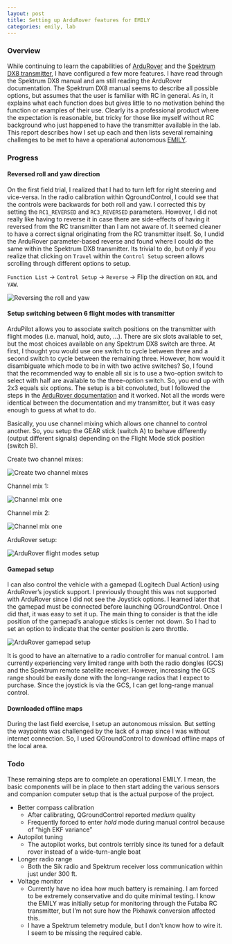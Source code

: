 ```yaml
---
layout: post
title: Setting up ArduRover features for EMILY
categories: emily, lab
---
```


### Overview

While continuing to learn the capabilities of [ArduRover](https://ardupilot.org/rover/) and the [Spektrum DX8 transmitter](https://www.spektrumrc.com/Products/Default.aspx?ProdId=SPM8800), I have configured a few more features. I have read through the Spektrum DX8 manual and am still reading the ArduRover documentation. The Spektrum DX8 manual seems to describe all possible options, but assumes that the user is familiar with RC in general. As in, it explains what each function does but gives little to no motivation behind the function or examples of their use. Clearly its a professional product where the expectation is reasonable, but tricky for those like myself without RC background who just happened to have the transmitter available in the lab. This report describes how I set up each and then lists several remaining challenges to be met to have a operational autonomous [EMILY](https://www.emilyrobot.com.au/). 

### Progress

#### Reversed roll and yaw direction

On the first field trial, I realized that I had to turn left for right steering and vice-versa. In the radio calibration within QgroundControl, I could see that the controls were backwards for both roll and yaw. I corrected this by setting the `RC1_REVERSED` and `RC3_REVERSED` parameters. However, I did not really like having to reverse it in case there are side-effects of having it reversed from the RC transmitter than I am not aware of. It seemed cleaner to have a correct signal originating from the RC transmitter itself. So, I undid the ArduRover parameter-based reverse and found where I could do the same within the Spektrum DX8 transmitter. Its trivial to do, but only if you realize that clicking on `Travel` within the `Control Setup` screen allows scrolling through different options to setup.

`Function List` → `Control Setup` → `Reverse` → Flip the direction on `ROL` and `YAW`. 

![Reversing the roll and yaw](../images/20200628_4.jpg)

#### Setup switching between 6 flight modes with transmitter

ArduPilot allows you to associate switch positions on the transmitter with flight modes (i.e. manual, hold, auto, …). There are six slots available to set, but the most choices available on any Spektrum DX8 switch are three. At first, I thought you would use one switch to cycle between three and a second switch to cycle between the remaining three. However, how would it disambiguate which mode to be in with two active switches? So, I found that the recommended way to enable all six is to use a two-option switch to select with half are available to the three-option switch. So, you end up with 2x3 equals six options. The setup is a bit convoluted, but I followed the steps in the [ArduRover documentation](https://ardupilot.org/rover/docs/common-rc-transmitter-flight-mode-configuration.html#spektrum-dx8-alternate-method) and it worked. Not all the words were identical between the documentation and my transmitter, but it was easy enough to guess at what to do. 

Basically, you use channel mixing which allows one channel to control another. So, you setup the GEAR stick (switch A) to behave differently (output different signals) depending on the Flight Mode stick position (switch B). 

Create two channel mixes:

![Create two channel mixes](../images/20200628_3.jpg)

Channel mix 1: 

![Channel mix one](../images/20200628_2.jpg)

Channel mix 2:

![Channel mix one](../images/20200628_1.jpg)

ArduRover setup:

![ArduRover flight modes setup](../images/20200628_fmodes.png)

#### Gamepad setup

I can also control the vehicle with a gamepad (Logitech Dual Action) using ArduRover’s joystick support. I previously thought this was not supported with ArduRover since I did not see the Joystick options. I learned later that the gamepad must be connected before launching QGroundControl. Once I did that, it was easy to set it up. The main thing to consider is that the idle position of the gamepad’s analogue sticks is center not down. So I had to set an option to indicate that the center position is zero throttle. 

![ArduRover gamepad setup](../images/gamepad.png)

It is good to have an alternative to a radio controller for manual control. I am currently experiencing very limited range with both the radio dongles (GCS) and the Spektrum remote satellite receiver. However, increasing the GCS range should be easily done with the long-range radios that I expect to purchase. Since the joystick is via the GCS, I can get long-range manual control. 

#### Downloaded offline maps

During the last field exercise, I setup an autonomous mission. But setting the waypoints was challenged by the lack of a map since I was without internet connection. So, I used QGroundControl to download offline maps of the local area. 

### Todo 

These remaining steps are to complete an operational EMILY. I mean, the basic components will be in place to then start adding the various sensors and companion computer setup that is the actual purpose of the project. 

- Better compass calibration
	- After calibrating, QGroundControl reported _medium_ quality
	- Frequently forced to enter _hold_ mode during manual control because of “high EKF variance”
- Autopilot tuning
	- The autopilot works, but controls terribly since its tuned for a default rover instead of a wide-turn-angle boat
- Longer radio range
	- Both the Sik radio and Spektrum receiver loss communication within just under 300 ft.
- Voltage monitor
	- Currently have no idea how much battery is remaining. I am forced to be extremely conservative and do quite minimal testing. I know the EMILY was initially setup for monitoring through the Futaba RC transmitter, but I’m not sure how the Pixhawk conversion affected this. 
	- I have a Spektrum telemetry module, but I don’t know how to wire it. I seem to be missing the required cable. 
